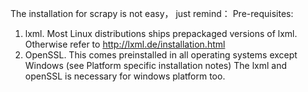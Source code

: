 

The installation for scrapy is not easy， just remind：
Pre-requisites:
1.   lxml. Most Linux distributions ships prepackaged versions of lxml. Otherwise refer to http://lxml.de/installation.html
2.   OpenSSL. This comes preinstalled in all operating systems except Windows (see Platform specific installation notes)
The lxml and openSSL is necessary for windows platform too.
